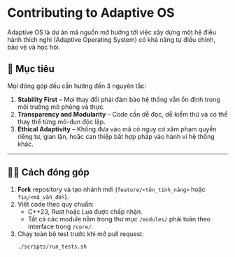 # Contributing to Adaptive OS

Adaptive OS là dự án mã nguồn mở hướng tới việc xây dựng một hệ điều hành thích nghi (Adaptive Operating System) có khả năng tự điều chỉnh, bảo vệ và học hỏi.

## 🧭 Mục tiêu
Mọi đóng góp đều cần hướng đến 3 nguyên tắc:
1. **Stability First** – Mọi thay đổi phải đảm bảo hệ thống vẫn ổn định trong môi trường mô phỏng và thực.
2. **Transparency and Modularity** – Code cần dễ đọc, dễ kiểm thử và có thể thay thế từng mô-đun độc lập.
3. **Ethical Adaptivity** – Không đưa vào mã có nguy cơ xâm phạm quyền riêng tư, gian lận, hoặc can thiệp bất hợp pháp vào hành vi hệ thống khác.

---

## 🧑‍💻 Cách đóng góp
1. **Fork** repository và tạo nhánh mới (`feature/<tên_tính_năng>` hoặc `fix/<mã_vấn_đề>`).
2. Viết code theo quy chuẩn:
   - C++23, Rust hoặc Lua được chấp nhận.
   - Tất cả các module nằm trong thư mục `/modules/` phải tuân theo interface trong `/core/`.
3. Chạy toàn bộ test trước khi mở pull request:
   ```bash
   ./scripts/run_tests.sh
